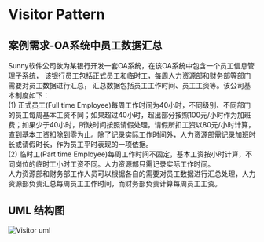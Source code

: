 # Visitor Pattern

## 案例需求-OA系统中员工数据汇总
<p>Sunny软件公司欲为某银行开发一套OA系统，在该OA系统中包含一个员工信息管理子系统，
该银行员工包括正式员工和临时工，每周人力资源部和财务部等部门需要对员工数据进行汇总，
汇总数据包括员工工作时间、员工工资等。该公司基本制度如下：<br/>
(1) 正式员工(Full time  Employee)每周工作时间为40小时，不同级别、不同部门的员工每周基本工资不同；如果超过40小时，超出部分按照100元/小时作为加班费；如果少于40小时，所缺时间按照请假处理，请假所扣工资以80元/小时计算，直到基本工资扣除到零为止。除了记录实际工作时间外，人力资源部需记录加班时长或请假时长，作为员工平时表现的一项依据。<br/>
(2) 临时工(Part time  Employee)每周工作时间不固定，基本工资按小时计算，不同岗位的临时工小时工资不同。人力资源部只需记录实际工作时间。<br/>
人力资源部和财务部工作人员可以根据各自的需要对员工数据进行汇总处理，人力资源部负责汇总每周员工工作时间，而财务部负责计算每周员工工资。</p>

## UML 结构图
![Visitor uml](https://github.com/SunnyMarkLiu/Awesome-Design-Patterns/blob/master/BehavioralPattern/Visitor/visitor.gif)

